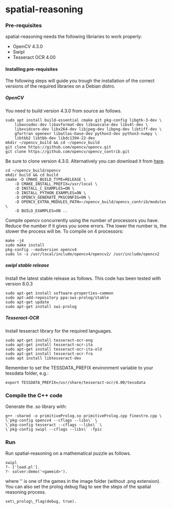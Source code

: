 # spatial-reasoning

### Pre-requisites
spatial-reasoning needs the following libriaries to work properly:
* OpenCV 4.3.0
* Swipl 
* Tesseract OCR 4.00

#### Installing pre-requisites
The following steps will guide you trough the installation of the correct versions of the required libraries on a Debian distro.
##### OpenCV 
You need to build version 4.3.0 from source as follows.
```
sudo apt install build-essential cmake git pkg-config libgtk-3-dev \
    libavcodec-dev libavformat-dev libswscale-dev libv4l-dev \
    libxvidcore-dev libx264-dev libjpeg-dev libpng-dev libtiff-dev \
    gfortran openexr libatlas-base-dev python3-dev python3-numpy \
    libtbb2 libtbb-dev libdc1394-22-dev
mkdir ~/opencv_build && cd ~/opencv_build
git clone https://github.com/opencv/opencv.git 
git clone https://github.com/opencv/opencv_contrib.git
```
Be sure to clone version 4.3.0. Alternatively you can download it from [here](https://github.com/opencv/opencv/releases/tag/4.3.0).
```
cd ~/opencv_build/opencv
mkdir build && cd build
cmake -D CMAKE_BUILD_TYPE=RELEASE \
    -D CMAKE_INSTALL_PREFIX=/usr/local \
    -D INSTALL_C_EXAMPLES=ON \
    -D INSTALL_PYTHON_EXAMPLES=ON \
    -D OPENCV_GENERATE_PKGCONFIG=ON \
    -D OPENCV_EXTRA_MODULES_PATH=~/opencv_build/opencv_contrib/modules \
    -D BUILD_EXAMPLES=ON ..
```
Compile opencv concurrently using the number of processors you have. Reduce the number if it gives you some errors. The lower the number is, the slower the process will be. To compile on 4 processors:
```
make -j4 
sudo make install
pkg-config --modversion opencv4 
sudo ln -s /usr/local/include/opencv4/opencv2/ /usr/include/opencv2 
```
##### swipl stable release
Install the latest stable release as follows. This code has been tested with version 8.0.3
```
sudo apt-get install software-properties-common
sudo apt-add-repository ppa:swi-prolog/stable
sudo apt-get update
sudo apt-get install swi-prolog
```
##### Tesseract-OCR
Install tesseract library for the required languages.
```
sudo apt-get install tesseract-ocr-eng
sudo apt-get install tesseract-ocr-ita
sudo apt-get install tesseract-ocr-ita-old
sudo apt-get install tesseract-ocr-fra
sudo apt install libtesseract-dev
```
Remember to set the TESSDATA_PREFIX environment variable to your tessdata folder, e.g.:
```
export TESSDATA_PREFIX=/usr/share/tesseract-ocr/4.00/tessdata 
```

### Compile the C++ code
Generate the .so library with:
```
g++ -shared -o primitiveProlog.so primitiveProlog.cpp finestre.cpp \
\`pkg-config opencv4 --cflags --libs\` \
\`pkg-config tesseract --cflags --libs\` \
\`pkg-config swipl --cflags --libs\` -fpic
```

### Run
Run spatial-reasoning on a mathematical puzzle as follows.
```
swipl
?- ['load.pl'].
?- solver:demo('<gameid>').
```
where '<gameid>' is one of the games in the image folder (without .png extension).
You can also set the prolog debug flag to see the steps of the spatial reasoning process.
```
set\_prolog\_flag(debug, true).
```
